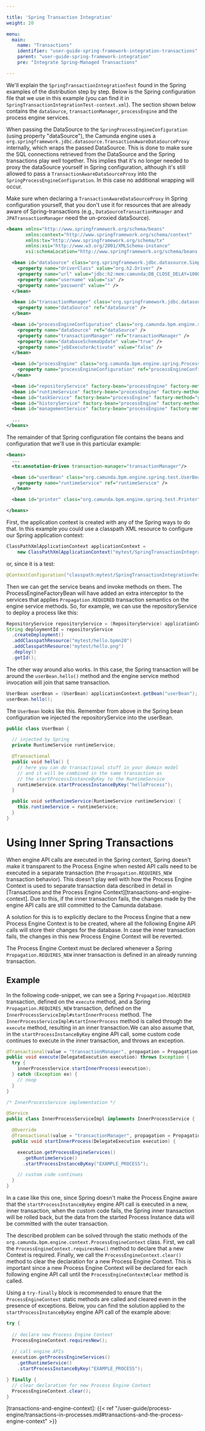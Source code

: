 ```yaml
---

title: 'Spring Transaction Integration'
weight: 20

menu:
  main:
    name: "Transactions"
    identifier: "user-guide-spring-framework-integration-transactions"
    parent: "user-guide-spring-framework-integration"
    pre: "Integrate Spring-Managed Transactions"

---
```


We'll explain the `SpringTransactionIntegrationTest` found in the Spring examples of the distribution step by step. Below is the Spring configuration file that we use in this example (you can find it in `SpringTransactionIntegrationTest-context.xml`). The section shown below contains the `dataSource`, `transactionManager`, `processEngine` and the process engine services.

When passing the DataSource to the `SpringProcessEngineConfiguration` (using property "dataSource"), the Camunda engine uses a `org.springframework.jdbc.datasource.TransactionAwareDataSourceProxy` internally, which wraps the passed DataSource. This is done to make sure the SQL connections retrieved from the DataSource and the Spring transactions play well together. This implies that it's no longer needed to proxy the dataSource yourself in Spring configuration, although it's still allowed to pass a `TransactionAwareDataSourceProxy` into the `SpringProcessEngineConfiguration`. In this case no additional wrapping will occur.

Make sure when declaring a `TransactionAwareDataSourceProxy` in Spring configuration yourself, that you don't use it for resources that are already aware of Spring-transactions (e.g., `DataSourceTransactionManager` and `JPATransactionManager` need the un-proxied dataSource).

```xml
<beans xmlns="http://www.springframework.org/schema/beans"
       xmlns:context="http://www.springframework.org/schema/context"
       xmlns:tx="http://www.springframework.org/schema/tx"
       xmlns:xsi="http://www.w3.org/2001/XMLSchema-instance"
       xsi:schemaLocation="http://www.springframework.org/schema/beans http://www.springframework.org/schema/beans/spring-beans.xsd http://www.springframework.org/schema/context http://www.springframework.org/schema/context/spring-context-2.5.xsd http://www.springframework.org/schema/tx http://www.springframework.org/schema/tx/spring-tx-3.0.xsd">

  <bean id="dataSource" class="org.springframework.jdbc.datasource.SimpleDriverDataSource">
    <property name="driverClass" value="org.h2.Driver" />
    <property name="url" value="jdbc:h2:mem:camunda;DB_CLOSE_DELAY=1000" />
    <property name="username" value="sa" />
    <property name="password" value="" />
  </bean>

  <bean id="transactionManager" class="org.springframework.jdbc.datasource.DataSourceTransactionManager">
    <property name="dataSource" ref="dataSource" />
  </bean>

  <bean id="processEngineConfiguration" class="org.camunda.bpm.engine.spring.SpringProcessEngineConfiguration">
    <property name="dataSource" ref="dataSource" />
    <property name="transactionManager" ref="transactionManager" />
    <property name="databaseSchemaUpdate" value="true" />
    <property name="jobExecutorActivate" value="false" />
  </bean>

  <bean id="processEngine" class="org.camunda.bpm.engine.spring.ProcessEngineFactoryBean">
    <property name="processEngineConfiguration" ref="processEngineConfiguration" />
  </bean>

  <bean id="repositoryService" factory-bean="processEngine" factory-method="getRepositoryService" />
  <bean id="runtimeService" factory-bean="processEngine" factory-method="getRuntimeService" />
  <bean id="taskService" factory-bean="processEngine" factory-method="getTaskService" />
  <bean id="historyService" factory-bean="processEngine" factory-method="getHistoryService" />
  <bean id="managementService" factory-bean="processEngine" factory-method="getManagementService" />

  ...
</beans>
```

The remainder of that Spring configuration file contains the beans and configuration that we'll use in this particular example:

```xml
<beans>
  ...
  <tx:annotation-driven transaction-manager="transactionManager"/>

  <bean id="userBean" class="org.camunda.bpm.engine.spring.test.UserBean">
    <property name="runtimeService" ref="runtimeService" />
  </bean>

  <bean id="printer" class="org.camunda.bpm.engine.spring.test.Printer" />

</beans>
```

First, the application context is created with any of the Spring ways to do that. In this example you could use a classpath XML resource to configure our Spring application context:

```java
ClassPathXmlApplicationContext applicationContext =
    new ClassPathXmlApplicationContext("mytest/SpringTransactionIntegrationTest-context.xml");
```

or, since it is a test:

```java
@ContextConfiguration("classpath:mytest/SpringTransactionIntegrationTest-context.xml")
```

Then we can get the service beans and invoke methods on them. The ProcessEngineFactoryBean will have added an extra interceptor to the services that applies `Propagation.REQUIRED` transaction semantics on the engine service methods. So, for example, we can use the repositoryService to deploy a process like this:

```java
RepositoryService repositoryService = (RepositoryService) applicationContext.getBean("repositoryService");
String deploymentId = repositoryService
  .createDeployment()
  .addClasspathResource("mytest/hello.bpmn20")
  .addClasspathResource("mytest/hello.png")
  .deploy()
  .getId();
```

The other way around also works. In this case, the Spring transaction will be around the `userBean.hello()` method and the engine service method invocation will join that same transaction.

```java
UserBean userBean = (UserBean) applicationContext.getBean("userBean");
userBean.hello();
```

The `UserBean` looks like this. Remember from above in the Spring bean configuration we injected the repositoryService into the userBean.

```java
public class UserBean {

  // injected by Spring
  private RuntimeService runtimeService;

  @Transactional
  public void hello() {
    // here you can do transactional stuff in your domain model
    // and it will be combined in the same transaction as
    // the startProcessInstanceByKey to the RuntimeService
    runtimeService.startProcessInstanceByKey("helloProcess");
  }

  public void setRuntimeService(RuntimeService runtimeService) {
    this.runtimeService = runtimeService;
  }
}
```

# Using Inner Spring Transactions

When engine API calls are executed in the Spring context, Spring doesn't 
make it transparent to the Process Engine when nested API calls need to 
be executed in a separate transaction (the `Propagation.REQUIRES_NEW` 
transaction behavior). This doesn't play well with how the Process Engine 
Context is used to separate transaction data described in detail in
[Transactions and the Process Engine Context][transactions-and-engine-context]. 
Due to this, if the inner transaction fails, the changes made by the engine 
API calls are still committed to the Camunda database.

A solution for this is to explicitly declare to the Process Engine that
a new Process Engine Context is to be created, where all the following
Engine API calls will store their changes for the database. In case the
inner transaction fails, the changes in this new Process Engine Context
will be reverted.

The Process Engine Context must be declared whenever a Spring 
`Propagation.REQUIRES_NEW` inner transaction is defined in an already 
running transaction. 

## Example

In the following code-snippet, we can see a Spring `Propagation.REQUIRED` 
transaction, defined on the `execute` method, and a Spring `Propagation.REQUIRES_NEW`
transaction, defined on the `InnerProcessServiceImpl#startInnerProcess` method.
The `InnerProcessServiceImpl#startInnerProcess` method is called through 
the `execute` method, resulting in an inner transaction.We can also assume 
that, in the `startProcessInstanceByKey` engine API call, some custom code 
continues to execute in the inner transaction, and throws an exception.

```java
@Transactional(value = "transactionManager", propagation = Propagation.REQUIRED)
public void execute(DelegateExecution execution) throws Exception {
  try {
    innerProcessService.startInnerProcess(execution);
  } catch (Exception ex) {
    // noop
  }
}

/* InnerProcessService implementation */

@Service
public class InnerProcessServiceImpl implements InnerProcessService {

  @Override
  @Transactional(value = "transactionManager", propagation = Propagation.REQUIRES_NEW, rollbackFor = {Throwable.class})
  public void startInnerProcess(DelegateExecution execution) {

    execution.getProcessEngineServices()
      .getRuntimeService()
      .startProcessInstanceByKey("EXAMPLE_PROCESS");

    // custom code continues
  }
}
```

In a case like this one, since Spring doesn't make the Process Engine aware that the `startProcessInstanceByKey` 
engine API call is executed in a new, inner transaction, when the custom code 
fails, the Spring inner transaction will be rolled back, but the data
from the started Process Instance data will be committed with the outer 
transaction.

The described problem can be solved through the static methods of the 
`org.camunda.bpm.engine.context.ProcessEngineContext` class. First, we 
call the `ProcessEngineContext.requiresNew()` method to  declare that a 
new Context is required. Finally, we call the `ProcessEngineContext.clear()` 
method to clear the declaration for a new Process Engine Context. This
is important since a new Process Engine Context will be declared for each 
following engine API call until the `ProcessEngineContext#clear` method 
is called.

Using a `try-finally` block is recommended to ensure that the `ProcessEngineContext` 
static methods are called and cleared even in the presence of exceptions.
Below, you can find the solution applied to the `startProcessInstanceByKey`
engine API call of the example above:

```java
try {
  
  // declare new Process Engine Context
  ProcessEngineContext.requiresNew();
  
  // call engine APIs
  execution.getProcessEngineServices()
    .getRuntimeService()
    .startProcessInstanceByKey("EXAMPLE_PROCESS");

} finally {
  // clear declaration for new Process Engine Context
  ProcessEngineContext.clear();
}
```

[transactions-and-engine-context]: {{< ref "/user-guide/process-engine/transactions-in-processes.md#transactions-and-the-process-engine-context" >}}